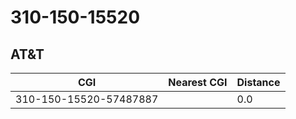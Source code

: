 # 310-150-15520
## AT&T


| CGI | Nearest CGI | Distance |
|-----|-------------|----------|
| 310-150-15520-57487887 |  | 0.0 |
